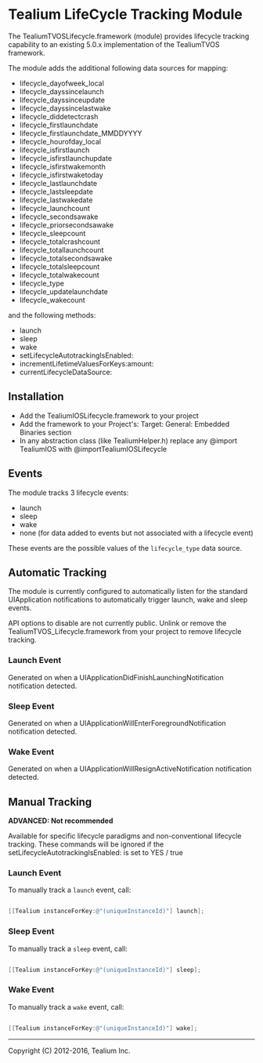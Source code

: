 # Tealium LifeCycle Tracking Module

The TealiumTVOSLifecycle.framework (module) provides lifecycle tracking capability to an
existing 5.0.x implementation of the TealiumTVOS framework.

The module adds the additional following data sources for mapping:

* lifecycle_dayofweek_local
* lifecycle_dayssincelaunch
* lifecycle_dayssinceupdate
* lifecycle_dayssincelastwake
* lifecycle_diddetectcrash
* lifecycle_firstlaunchdate
* lifecycle_firstlaunchdate_MMDDYYYY
* lifecycle_hourofday_local
* lifecycle_isfirstlaunch
* lifecycle_isfirstlaunchupdate
* lifecycle_isfirstwakemonth
* lifecycle_isfirstwaketoday
* lifecycle_lastlaunchdate
* lifecycle_lastsleepdate
* lifecycle_lastwakedate
* lifecycle_launchcount
* lifecycle_secondsawake
* lifecycle_priorsecondsawake
* lifecycle_sleepcount
* lifecycle_totalcrashcount
* lifecycle_totallaunchcount
* lifecycle_totalsecondsawake
* lifecycle_totalsleepcount
* lifecycle_totalwakecount
* lifecycle_type
* lifecycle_updatelaunchdate
* lifecycle_wakecount

and the following methods:

* launch
* sleep
* wake 
* setLifecycleAutotrackingIsEnabled:
* incrementLifetimeValuesForKeys:amount:
* currentLifecycleDataSource:


## Installation

* Add the TealiumIOSLifecycle.framework to your project
* Add the framework to your Project's: Target: General: Embedded Binaries section
* In any abstraction class (like TealiumHelper.h) replace any @import TealiumIOS with @importTealiumIOSLifecycle

## Events

The module tracks 3 lifecycle events: 

* launch
* sleep
* wake
* none (for data added to events but not associated with a lifecycle event)

These events are the possible values of the ```lifecycle_type``` data source.

## Automatic Tracking

The module is currently configured to automatically listen for the standard UIApplication
notifications to automatically trigger launch, wake and sleep events.

API options to disable are not currently public.  Unlink or remove the TealiumTVOS_Lifecycle.framework from your project to remove lifecycle tracking.

### Launch Event

Generated on when a UIApplicationDidFinishLaunchingNotification notification detected.

### Sleep Event

Generated on when a UIApplicationWillEnterForegroundNotification notification detected.

### Wake Event

Generated on when a UIApplicationWillResignActiveNotification notification detected.

## Manual Tracking

**ADVANCED: Not recommended**

Available for specific lifecycle paradigms and non-conventional lifecycle tracking.
These commands will be ignored if the setLifecycleAutotrackingIsEnabled: is set to
YES / true


### Launch Event

To manually track a ```launch``` event, call:

```objective-c

[[Tealium instanceForKey:@"(uniqueInstanceId)"] launch];

```

### Sleep Event

To manually track a ```sleep``` event, call:

```objective-c

[[Tealium instanceForKey:@"(uniqueInstanceId)"] sleep];

```

### Wake Event

To manually track a ```wake``` event, call:

```objective-c

[[Tealium instanceForKey:@"(uniqueInstanceId)"] wake];

```

---
Copyright (C) 2012-2016, Tealium Inc.